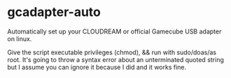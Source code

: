 # gcadapter-auto
Automatically set up your CLOUDREAM or official Gamecube USB adapter on linux. 

Give the script executable privileges (chmod), && run with sudo/doas/as root.
  It's going to throw a syntax error about an unterminated quoted string but I assume you can ignore it because I did and it works fine. 
